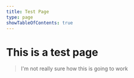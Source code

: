 ```yaml
---
title: Test Page
type: page
showTableOfContents: true
---
```

# This is a test page

> I'm not really sure how this is going to work